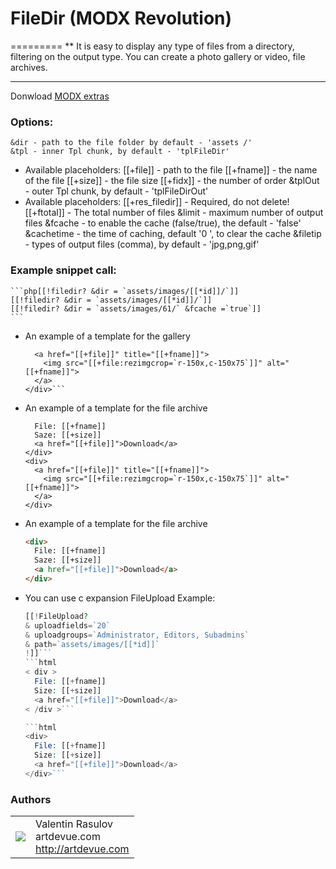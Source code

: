 # FileDir (MODX Revolution)
=========
** It is easy to display any type of files from a directory, filtering on the output type.
You can create a photo gallery or video, file archives.

----------------------------------------

Donwload [MODX extras](http://modx.com/extras/package/filedir)

### Options:

    &dir - path to the file folder by default - 'assets /'
    &tpl - inner Tpl chunk, by default - 'tplFileDir'
*   Available placeholders:
    [[+file]] - path to the file
    [[+fname]] - the name of the file
    [[+size]] - the file size
    [[+fidx]] - the number of order
    &tplOut - outer Tpl chunk, by default - 'tplFileDirOut'
*   Available placeholders:
    [[+res_filedir]] - Required, do not delete!
    [[+ftotal]] - The total number of files
    &limit - maximum number of output files
    &fcache - to enable the cache (false/true), the default - 'false'
    &cachetime - the time of caching, default '0 ', to clear the cache
    &filetip - types of output files (comma), by default - 'jpg,png,gif'

### Example snippet call:

    ```php[[!filedir? &dir = `assets/images/[[*id]]/`]]
    [[!filedir? &dir = `assets/images/[[*id]]/`]]
    [[!filedir? &dir = `assets/images/61/` &fcache =`true`]]
    ```
    
*   An example of a template for the gallery
    ```html<div>
      <a href="[[+file]]" title="[[+fname]]">
        <img src="[[+file:rezimgcrop=`r-150x,c-150x75`]]" alt="[[+fname]]">
      </a>
    </div>```

*   An example of a template for the file archive
    ```html<div>
      File: [[+fname]]
      Saze: [[+size]]
      <a href="[[+file]]">Download</a>
    </div>
    <div>
      <a href="[[+file]]" title="[[+fname]]">
        <img src="[[+file:rezimgcrop=`r-150x,c-150x75`]]" alt="[[+fname]]">
      </a>
    </div>
    ```

*   An example of a template for the file archive
    ```html
    <div>
      File: [[+fname]]
      Saze: [[+size]]
      <a href="[[+file]]">Download</a>
    </div>
    ```

*   You can use c expansion FileUpload
    Example:
    ```php
    [[!FileUpload?
    & uploadfields=`20`
    & uploadgroups=`Administrator, Editors, Subadmins`
    & path=`assets/images/[[*id]]`
    !]]```
	```html
    < div >
      File: [[+fname]]
      Size: [[+size]]
      <a href="[[+file]]">Download</a>
    < /div >```

    ```html
    <div>
      File: [[+fname]]
      Size: [[+size]]
      <a href="[[+file]]">Download</a>
    </div>```

### Authors
<table>
  <tr>
    <td><img src="http://www.gravatar.com/avatar/39ef1c740deff70b054c1d9ae8f86d02?s=60"></td><td valign="middle">Valentin Rasulov<br>artdevue.com<br><a href="http://artdevue.com">http://artdevue.com</a></td>
  </tr>
</table>

